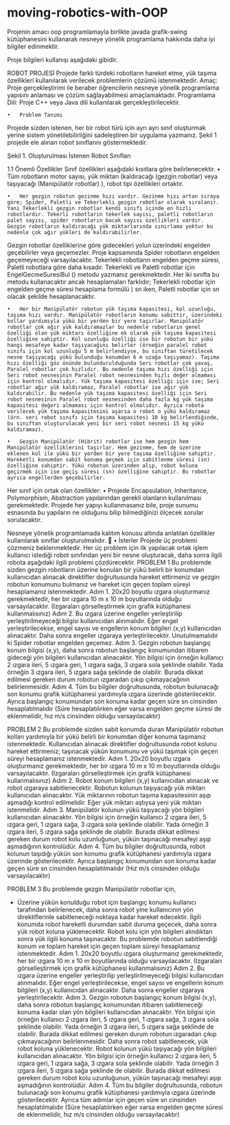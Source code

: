 # moving-robotics-with-OOP


Projenin amacı oop programlamayla birlikte javada grafik-swing kütüphanesini kullanarak nesneye yönelik programlama
hakkında daha iyi bilgiler edinmektir.

Proje bilgileri kullanışı aşağıdaki gibidir.


ROBOT PROJESİ
Projede farklı türdeki robotların hareket etme, yük taşıma özellikleri kullanılarak verilecek problemlerin çözümü istenmektedir.
Amaç: Proje gerçekleştirimi ile beraber öğrencilerin nesneye yönelik programlama yapısını anlaması ve çözüm sağlayabilmesi amaçlamaktadır.
Programlama Dili: Proje C++ veya Java dili kullanılarak gerçekleştirilecektir. 

	•	Problem Tanımı

Projede sizden istenen, her bir robot türü için ayrı ayrı sınıf oluşturmak yerine sistem yönetilebilirliğini sadeleştiren bir uygulama yazmanız.  Şekil 1 projede ele alınan robot sınıflarını göstermektedir.
	
Şekil 1. Oluşturulması İstenen Robot Sınıfları


1.1 Önemli Özellikler 
Sınıf özellikleri aşağıdaki kısıtlara göre belirlenecektir.
	•	Tüm robotların motor sayısı, yük miktarı (kaldıracağı (gezgin robotlar) veya taşıyacağı (Manipülatör robotlar) ), robot tipi özellikleri ortaktır.

	•	Her gezgin robotun gezinme hızı vardır. Gezinme hızı artan sıraya göre; Spider, Paletli ve Tekerlekli gezgin robotlar olarak sıralanır. Yani Tekerlekli gezgin robotlar kendi sınıfı içinde en hızlı robotlardır. Tekerli robotların tekerlek sayısı, paletli robotların palet sayısı, spider robotların bacak sayısı özellikleri vardır. Gezgin robotların kaldıracağı yük miktarlarında sınırlama yoktur bu nedenle çok ağır yükleri de kaldırabilirler. 

Gezgin robotlar özelliklerine göre gidecekleri yolun üzerindeki engelden geçebilirler veya geçemezler. Proje kapsamında Spider robotların engelden geçemeyeceği varsayılacaktır. Tekerlekli robotların engelden geçme süresi, Paletli robotlara göre daha kısadır. Tekerlekli ve Paletli robotlar için EngelGecmeSuresiBul () metodu yazmanız gerekmektedir. Her iki sınıfta bu metodu kullanacaktır ancak hesaplamaları farklıdır; Tekerlekli robotlar için engelden geçme süresi hesaplama formülü ) sn iken, Paletli robotlar için  sn olacak şekilde hesaplanacaktır.

	•	Her bir Manipülatör robotun yük taşıma kapasitesi, kol uzunluğu, taşıma hızı vardır. Manipülatör robotların konumu sabittir, üzerindeki kollar yardımıyla yükü bir yerden bir yere taşırlar. Manipülatör robotlar çok ağır yük kaldıramazlar bu nedenle robotların genel özelliği olan yük miktarı özelliğine ek olarak yük taşıma kapasitesi özelliğine sahiptir. Kol uzunluğu özelliği ise bir robotun bir yükü hangi mesafeye kadar taşıyacağını belirler (örneğin paralel robot sınıfı için kol uzunluğu 5 m belirlendiyse, bu sınıftan türetilecek nesne taşıyacağı yükü bulunduğu konumdan 6 m uzağa taşıyamaz). Taşıma hızı özelliği göz önünde bulundurulduğunda Seri robotlar çok yavaş, Paralel robotlar çok hızlıdır. Bu nedenle taşıma hızı özelliği için Seri robot nesnesinin Paralel robot nesnesinden hızlı değer almaması için kontrol olmalıdır. Yük taşıma kapasitesi özelliği için ise; Seri robotlar ağır yük kaldıramaz, Paralel robotlar ise ağır yük kaldırabilir. Bu nedenle yük taşıma kapasitesi özelliği için Seri robot nesnesinin Paralel robot nesnesinden daha fazla kg yük taşıma kapasitesi değeri almaması için kontrol olmalıdır. Ayrıca robota verilecek yük taşıma kapasitesini aşarsa o robot o yükü kaldıramaz (örn. seri robot sınıfı için taşıma kapasitesi 10 kg belirlendiğinde, bu sınıftan oluşturulacak yeni bir seri robot nesnesi 15 kg yükü kaldıramaz). 

	•	Gezgin Manipülatör (Hibrit) robotlar ise hem gezgin hem Manipülatör özelliklerini taşırlar. Hem gezinme, hem de üzerine eklenen kol ile yükü bir yerden bir yere taşıma özelliğine sahiptir. Hareketli konumdan sabit konuma geçmek için sabitlenme süresi (sn) özelliğine sahiptir. Yükü robotun üzerinden alıp, robot koluna geçirmek için ise geçiş süresi (sn) özelliğine sahiptir. Bu robotlar ayrıca engellerden geçebilirler. 


Her sınıf için ortak olan özellikler: 
	•	Projede Encapsulation, Inheritance, Polymorphism, Abstraction yapılarından gerekli olanların kullanılması gerekmektedir. Projede her yapıyı kullanmasanız bile, proje sunumu esnasında bu yapıların ne olduğunu bilip bilmediğinizi ölçecek sorular sorulacaktır. 

Nesneye yönelik programlamada kalıtım konusu altında anlatılan özellikler kullanılarak sınıflar oluşturulmalıdır. 

	•	İsterler
Projede üç problemi çözmeniz beklenmektedir. Her üç problem için ilk yapılacak ortak işlem kullanıcı istediği robot sınıfından yeni bir nesne oluşturacak, daha sonra ilgili robota aşağıdaki ilgili problemi çözdürecektir.
PROBLEM 1
Bu problemde sizden gezgin robotların üzerine konulan bir yükü belirli bir konumdan kullanıcıdan alınacak direktifler doğrultusunda hareket ettirmeniz ve gezgin robotun konumunu bulmanız ve hareket için geçen toplam süreyi hesaplamanız istenmektedir. 
Adım 1.   20x20 boyutlu ızgara oluşturmanız gerekmektedir, her bir ızgara 10 m x 10 m boyutlarında olduğu varsayılacaktır. (Izgaraları görselleştirmek için grafik kütüphanesi kullanmalısınız)
Adım 2. Bu ızgara üzerine engeller yerleştirilip yerleştirilmeyeceği bilgisi kullanıcıdan alınmalıdır. Eğer engel yerleştirilecekse, engel sayısı ve engellerin konum bilgileri (x,y) kullanıcıdan alınacaktır. Daha sonra engeller ızgaraya yerleştirilecektir.  Unutulmamalıdır ki Spider robotlar engelden geçemez.
Adım 3. Gezgin robotun başlangıç konum bilgisi (x,y), daha sonra robotun başlangıç konumundan itibaren gideceği yön bilgileri kullanıcıdan alınacaktır. Yön bilgisi için örneğin kullanıcı 2 ızgara ileri, 5 ızgara geri, 1 ızgara sağa, 3 ızgara sola şeklinde olabilir. Yada örneğin 3 ızgara ileri, 5 ızgara sağa şeklinde de olabilir. Burada dikkat edilmesi gereken durum robotun ızgaradan çıkıp çıkmayacağının belirlenmesidir. 
Adım 4. Tüm bu bilgiler doğrultusunda, robotun bulunacağı son konumu grafik kütüphanesi yardımıyla ızgara üzerinde gösterilecektir. Ayrıca başlangıç konumundan son konuma kadar geçen süre sn cinsinden hesaplatılmalıdır (Süre hesaplatılırken eğer varsa engelden geçme süresi de eklenmelidir, hız m/s cinsinden olduğu varsayılacaktır)

PROBLEM 2
Bu problemde sizden sabit konumda duran Manipülatör robotun kolları yardımıyla bir yükü belirli bir konumdan diğer konuma taşımanız istenmektedir. Kullanıcıdan alınacak direktifler doğrultusunda robot kolunu hareket ettirmeniz; taşınacak yükün konumunu ve yükü taşımak için geçen süreyi hesaplamanız istenmektedir. 
Adım 1.   20x20 boyutlu ızgara oluşturmanız gerekmektedir, her bir ızgara 10 m x 10 m boyutlarında olduğu varsayılacaktır. (Izgaraları görselleştirmek için grafik kütüphanesi kullanmalısınız)
Adım 2. Robot konum bilgileri (x,y) kullanıcıdan alınacak ve robot ızgaraya sabitlenecektir.  Robotun kolunun taşıyacağı yük miktarı kullanıcıdan alınacaktır. Yük miktarının robotun taşıma kapasitesinin aşıp aşmadığı kontrol edilmelidir. Eğer yük miktarı aştıysa yeni yük miktarı istenmelidir.
Adım 3. Manipülatör kolunun yükü taşıyacağı yön bilgileri kullanıcıdan alınacaktır. Yön bilgisi için örneğin kullanıcı 2 ızgara ileri, 5 ızgara geri, 1 ızgara sağa, 3 ızgara sola şeklinde olabilir. Yada örneğin 3 ızgara ileri, 5 ızgara sağa şeklinde de olabilir. Burada dikkat edilmesi gereken durum robot kolu uzunluğunun, yükün taşınacağı mesafeyi aşıp aşmadığının kontrolüdür. 
Adım 4. Tüm bu bilgiler doğrultusunda, robot kolunun taşıdığı yükün son konumu grafik kütüphanesi yardımıyla ızgara üzerinde gösterilecektir. Ayrıca başlangıç konumundan son konuma kadar geçen süre sn cinsinden hesaplatılmalıdır (Hız m/s cinsinden olduğu varsayılacaktır)

PROBLEM 3
Bu problemde gezgin Manipülatör robotlar için,
- Üzerine yükün konulduğu robot için başlangıç konumu kullanıcı tarafından belirlenecek, daha sonra robot yine kullanıcının yön direktiflerinle sabitleneceği noktaya kadar hareket edecektir. İlgili konumda robot hareketli durumdan sabit duruma geçecek, daha sonra yük robot koluna yüklenecektir. Robot kolu için yön bilgileri alındıktan sonra yük ilgili konuma taşınacaktır. Bu problemde robotun sabitlendiği konum ve toplam hareket için geçen toplam süreyi hesaplamanız istenmektedir.
Adım 1.   20x20 boyutlu ızgara oluşturmanız gerekmektedir, her bir ızgara 10 m x 10 m boyutlarında olduğu varsayılacaktır. (Izgaraları görselleştirmek için grafik kütüphanesi kullanmalısınız)
Adım 2. Bu ızgara üzerine engeller yerleştirilip yerleştirilmeyeceği bilgisi kullanıcıdan alınmalıdır. Eğer engel yerleştirilecekse, engel sayısı ve engellerin konum bilgileri (x,y) kullanıcıdan alınacaktır. Daha sonra engeller ızgaraya yerleştirilecektir. 
Adım 3. Gezgin robotun başlangıç konum bilgisi (x,y), daha sonra robotun başlangıç konumundan itibaren sabitleneceği konuma kadar olan yön bilgileri kullanıcıdan alınacaktır. Yön bilgisi için örneğin kullanıcı 2 ızgara ileri, 5 ızgara geri, 1 ızgara sağa, 3 ızgara sola şeklinde olabilir. Yada örneğin 3 ızgara ileri, 5 ızgara sağa şeklinde de olabilir. Burada dikkat edilmesi gereken durum robotun ızgaradan çıkıp çıkmayacağının belirlenmesidir.  Daha sonra robot sabitlenecek, yük robot koluna yüklenecektir. Robot kolunun yükü taşıyacağı yön bilgileri kullanıcıdan alınacaktır. Yön bilgisi için örneğin kullanıcı 2 ızgara ileri, 5 ızgara geri, 1 ızgara sağa, 3 ızgara sola şeklinde olabilir. Yada örneğin 3 ızgara ileri, 5 ızgara sağa şeklinde de olabilir. Burada dikkat edilmesi gereken durum robot kolu uzunluğunun, yükün taşınacağı mesafeyi aşıp aşmadığının kontrolüdür. 
Adım 4. Tüm bu bilgiler doğrultusunda, robotun bulunacağı son konumu grafik kütüphanesi yardımıyla ızgara üzerinde gösterilecektir. Ayrıca tüm adımlar için geçen süre sn cinsinden hesaplatılmalıdır (Süre hesaplatılırken eğer varsa engelden geçme süresi de eklenmelidir, hız m/s cinsinden olduğu varsayılacaktır)



 

